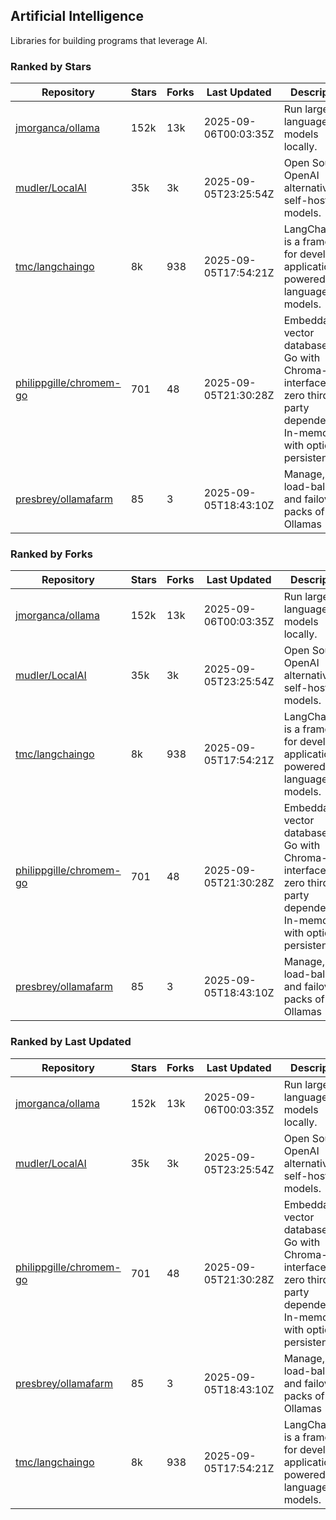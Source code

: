 ## Artificial Intelligence

Libraries for building programs that leverage AI.

### Ranked by Stars

| Repository | Stars | Forks | Last Updated | Description | 
|------------|-------|-------|--------------|-------------|
| [jmorganca/ollama](https://github.com/jmorganca/ollama) | 152k | 13k | 2025-09-06T00:03:35Z |  Run large language models locally. |
| [mudler/LocalAI](https://github.com/mudler/LocalAI) | 35k | 3k | 2025-09-05T23:25:54Z |  Open Source OpenAI alternative, self-host AI models. |
| [tmc/langchaingo](https://github.com/tmc/langchaingo) | 8k | 938 | 2025-09-05T17:54:21Z |  LangChainGo is a framework for developing applications powered by language models. |
| [philippgille/chromem-go](https://github.com/philippgille/chromem-go) | 701 | 48 | 2025-09-05T21:30:28Z |  Embeddable vector database for Go with Chroma-like interface and zero third-party dependencies. In-memory with optional persistence. |
| [presbrey/ollamafarm](https://github.com/presbrey/ollamafarm) | 85 | 3 | 2025-09-05T18:43:10Z |  Manage, load-balance, and failover packs of Ollamas |

### Ranked by Forks

| Repository | Stars | Forks | Last Updated | Description | 
|------------|-------|-------|--------------|-------------|
| [jmorganca/ollama](https://github.com/jmorganca/ollama) | 152k | 13k | 2025-09-06T00:03:35Z |  Run large language models locally. |
| [mudler/LocalAI](https://github.com/mudler/LocalAI) | 35k | 3k | 2025-09-05T23:25:54Z |  Open Source OpenAI alternative, self-host AI models. |
| [tmc/langchaingo](https://github.com/tmc/langchaingo) | 8k | 938 | 2025-09-05T17:54:21Z |  LangChainGo is a framework for developing applications powered by language models. |
| [philippgille/chromem-go](https://github.com/philippgille/chromem-go) | 701 | 48 | 2025-09-05T21:30:28Z |  Embeddable vector database for Go with Chroma-like interface and zero third-party dependencies. In-memory with optional persistence. |
| [presbrey/ollamafarm](https://github.com/presbrey/ollamafarm) | 85 | 3 | 2025-09-05T18:43:10Z |  Manage, load-balance, and failover packs of Ollamas |

### Ranked by Last Updated

| Repository | Stars | Forks | Last Updated | Description | 
|------------|-------|-------|--------------|-------------|
| [jmorganca/ollama](https://github.com/jmorganca/ollama) | 152k | 13k | 2025-09-06T00:03:35Z |  Run large language models locally. |
| [mudler/LocalAI](https://github.com/mudler/LocalAI) | 35k | 3k | 2025-09-05T23:25:54Z |  Open Source OpenAI alternative, self-host AI models. |
| [philippgille/chromem-go](https://github.com/philippgille/chromem-go) | 701 | 48 | 2025-09-05T21:30:28Z |  Embeddable vector database for Go with Chroma-like interface and zero third-party dependencies. In-memory with optional persistence. |
| [presbrey/ollamafarm](https://github.com/presbrey/ollamafarm) | 85 | 3 | 2025-09-05T18:43:10Z |  Manage, load-balance, and failover packs of Ollamas |
| [tmc/langchaingo](https://github.com/tmc/langchaingo) | 8k | 938 | 2025-09-05T17:54:21Z |  LangChainGo is a framework for developing applications powered by language models. |


